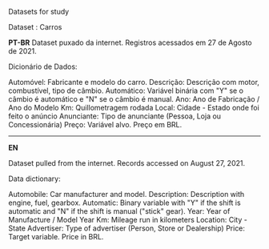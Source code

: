 Datasets for study

Dataset : Carros

**PT-BR**
Dataset puxado da internet. Registros acessados em 27 de Agosto de 2021.

Dicionário de Dados:

Automóvel: Fabricante e modelo do carro.
Descrição: Descrição com motor, combustível, tipo de câmbio.
Automático: Variável binária com "Y" se o câmbio é automático e "N" se o câmbio é manual.
Ano: Ano de Fabricação / Ano do Modelo
Km: Quillometragem rodada
Local: Cidade - Estado onde foi feito o anúncio
Anunciante: Tipo de anunciante (Pessoa, Loja ou Concessionária)
Preço: Variável alvo. Preço em BRL.

---
**EN**

Dataset pulled from the internet. Records accessed on August 27, 2021.

Data dictionary:

Automobile: Car manufacturer and model.
Description: Description with engine, fuel, gearbox.
Automatic: Binary variable with "Y" if the shift is automatic and "N" if the shift is manual ("stick" gear).
Year: Year of Manufacture / Model Year
Km: Mileage run in kilometers
Location: City - State
Advertiser: Type of advertiser (Person, Store or Dealership)
Price: Target variable. Price in BRL.
